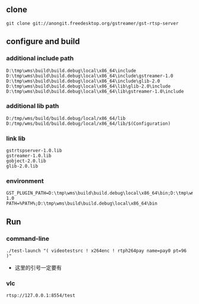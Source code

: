 ## clone
```
git clone git://anongit.freedesktop.org/gstreamer/gst-rtsp-server
```
## configure and build
### additional include path
```
D:\tmp\wms\build\build.debug\local\x86_64\include
D:\tmp\wms\build\build.debug\local\x86_64\include\gstreamer-1.0
D:\tmp\wms\build\build.debug\local\x86_64\include\glib-2.0
D:\tmp\wms\build\build.debug\local\x86_64\lib\glib-2.0\include
D:\tmp\wms\build\build.debug\local\x86_64\lib\gstreamer-1.0\include
```

### additional lib path
```
D:/tmp/wms/build/build.debug/local/x86_64/lib
D:/tmp/wms/build/build.debug/local/x86_64/lib/$(Configuration)
```

### link lib
```
gstrtspserver-1.0.lib
gstreamer-1.0.lib
gobject-2.0.lib
glib-2.0.lib
```

### environment
```
GST_PLUGIN_PATH=D:\tmp\wms\build\build.debug\local\x86_64\bin;D:\tmp\wms\build\build.debug\local\x86_64\lib\gstreamer-1.0
PATH=%PATH%;D:\tmp\wms\build\build.debug\local\x86_64\bin
```

## Run
### command-line
```
./test-launch "( videotestsrc ! x264enc ! rtph264pay name=pay0 pt=96 )"
```
- 这里的引号一定要有
### vlc
```
rtsp://127.0.0.1:8554/test
```